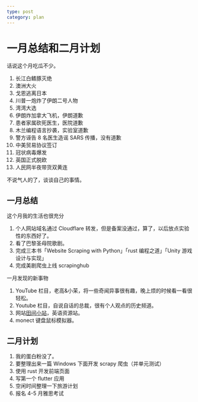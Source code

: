 ```yaml
---
type: post
category: plan
---
```


# 一月总结和二月计划

话说这个月吃瓜不少。

1. 长江白鳍豚灭绝
2. 澳洲大火
3. 戈恩逃离日本
4. 川普一炮炸了伊朗二号人物
5. 湾湾大选
6. 伊朗炸加拿大飞机，伊朗道歉
7. 患者家属砍死医生，医院道歉
8. 木兰编程语言抄袭，实验室道歉
9. 警方诬告 8 名医生造谣 SARS 传播，没有道歉
10. 中美贸易协议签订
11. 冠状病毒爆发
12. 英国正式脱欧
13. 人民网半夜带货双黄连

不说气人的了，谈谈自己的事情。

## 一月总结

这个月我的生活也很充分

1. 个人网站域名通过 Cloudflare 转发，但是备案没通过，算了，以后放点实验性的东西好了。
2. 看了巴黎圣母院歌剧。
3. 完成三本书「Website Scraping with Python」「rust 编程之道」「Unity 游戏设计与实现」
4. 完成美剧爬虫上线 scrapinghub

一月发现的新事物

1. YouTube 栏目，老高&小茉，将一些奇闻异事很有趣，晚上烦的时候看一看很轻松。
2. Youtube 栏目，自说自话的总裁，很有个人观点的历史频道。
3. 网站[田间小站](https://www.tianfateng.cn/)，英语资源站。
4. monect 键盘鼠标模拟器。

## 二月计划

1. 我的蛋白粉没了。
2. 要整理出来一篇 Windows 下面开发 scrapy 爬虫（并单元测试）
3. 使用 rust 开发前端页面
4. 写第一个 flutter 应用
5. 空闲时间整理一下旅游计划
6. 报名 4-5 月雅思考试
